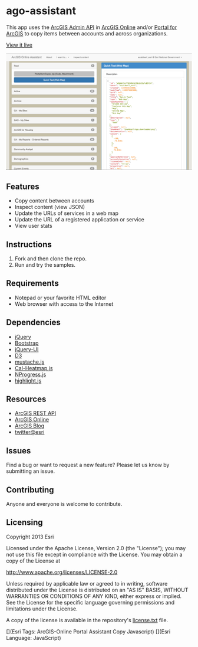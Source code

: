 # ago-assistant

This app uses the [ArcGIS Admin API](http://www.arcgis.com/apidocs/rest/) in [ArcGIS Online](http://www.arcgis.com/home/) and/or [Portal for ArcGIS](http://www.esri.com/software/arcgis/portal-for-arcgis) to copy items between accounts and across organizations.

[View it live](https://s3.amazonaws.com/dtc-apps/AgolAssistant/index.html)

![App](ago-assistant.png)

## Features
* Copy content between accounts
* Inspect content (view JSON)
* Update the URLs of services in a web map
* Update the URL of a registered application or service
* View user stats

## Instructions

1. Fork and then clone the repo. 
2. Run and try the samples.

## Requirements

* Notepad or your favorite HTML editor
* Web browser with access to the Internet

## Dependencies
* [jQuery](http://jquery.com/)
* [Bootstrap](http://getbootstrap.com/)
* [jQuery-UI](http://jqueryui.com/)
* [D3](http://d3js.org/)
* [mustache.js](https://github.com/janl/mustache.js)
* [Cal-Heatmap.js](http://kamisama.github.io/cal-heatmap/)
* [NProgress.js](http://ricostacruz.com/nprogress/)
* [highlight.js](http://highlightjs.org/)

## Resources

* [ArcGIS REST API](http://www.arcgis.com/apidocs/rest/)
* [ArcGIS Online](http://www.arcgis.com/home/)
* [ArcGIS Blog](http://blogs.esri.com/esri/arcgis/)
* [twitter@esri](http://twitter.com/esri)

## Issues

Find a bug or want to request a new feature?  Please let us know by submitting an issue.

## Contributing

Anyone and everyone is welcome to contribute. 

## Licensing
Copyright 2013 Esri

Licensed under the Apache License, Version 2.0 (the "License");
you may not use this file except in compliance with the License.
You may obtain a copy of the License at

   http://www.apache.org/licenses/LICENSE-2.0

Unless required by applicable law or agreed to in writing, software
distributed under the License is distributed on an "AS IS" BASIS,
WITHOUT WARRANTIES OR CONDITIONS OF ANY KIND, either express or implied.
See the License for the specific language governing permissions and
limitations under the License.

A copy of the license is available in the repository's [license.txt](license.txt) file.

[](Esri Tags: ArcGIS-Online Portal Assistant Copy Javascript)
[](Esri Language: JavaScript)

